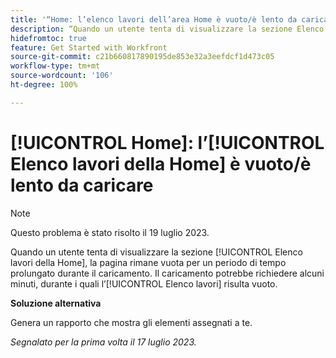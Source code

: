 ```yaml
---
title: '“Home: l’elenco lavori dell’area Home è vuoto/è lento da caricare”'
description: “Quando un utente tenta di visualizzare la sezione Elenco lavori della Home, la pagina rimane vuota per un periodo di tempo prolungato durante il caricamento. Il caricamento potrebbe richiedere alcuni minuti, durante i quali l’Elenco lavori risulta vuoto.”
hidefromtoc: true
feature: Get Started with Workfront
source-git-commit: c21b660817890195de853e32a3eefdcf1d473c05
workflow-type: tm+mt
source-wordcount: '106'
ht-degree: 100%

---
```



# [!UICONTROL Home]: l’[!UICONTROL Elenco lavori della Home] è vuoto/è lento da caricare

>[!NOTE]
>
>Questo problema è stato risolto il 19 luglio 2023.

Quando un utente tenta di visualizzare la sezione [!UICONTROL Elenco lavori della Home], la pagina rimane vuota per un periodo di tempo prolungato durante il caricamento. Il caricamento potrebbe richiedere alcuni minuti, durante i quali l’[!UICONTROL Elenco lavori] risulta vuoto.

**Soluzione alternativa**

Genera un rapporto che mostra gli elementi assegnati a te.

_Segnalato per la prima volta il 17 luglio 2023._

